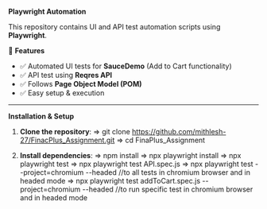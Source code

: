 **Playwright Automation**

This repository contains UI and API test automation scripts using **Playwright**.

🚀 **Features**
- ✅ Automated UI tests for **SauceDemo** (Add to Cart functionality)
- ✅ API test using **Reqres API**
- ✅ Follows **Page Object Model (POM)**
- ✅ Easy setup & execution

---

 **Installation & Setup**
1. **Clone the repository**:
   => git clone https://github.com/mithlesh-27/FinacPlus_Assignment.git
   => cd FinaPlus_Assignment
   
2. **Install dependencies**:
   => npm install
   => npx playwright install
   => npx playwright test
   => npx playwright test API.spec.js
   => npx playwright test --project=chromium --headed  //to all tests in chromium browser and in  headed mode
   => npx playwright test addToCart.spec.js --project=chromium --headed  //to run specific test in chromium browser and in headed mode


